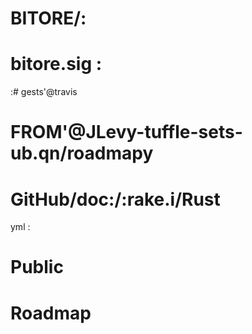 # BITORE/: #
# bitore.sig :
:# gests'@travis 
# FROM'@JLevy-tuffle-sets-ub.qn/roadmapy
# GitHub/doc:/:rake.i/Rust
yml :
# Public 
# Roadmap
